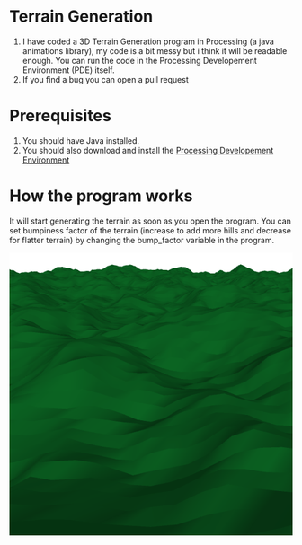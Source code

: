# Terrain Generation
1. I have coded a 3D Terrain Generation program in Processing (a java animations library), my code is a bit messy but i think it will be readable enough. You can run the code in the Processing Developement Environment (PDE) itself.  
2. If you find a bug you can open a pull request

# Prerequisites
1. You should have Java installed.
2. You should also download and install the [Processing Developement Environment](https://processing.org/)

# How the program works
 It will start generating the terrain as soon as you open the program. You can set bumpiness factor of the terrain (increase to add more hills and decrease for flatter terrain) by changing the bump_factor variable in the program.
 
![Generation](https://github.com/Divy1211/Terrain-Generation/blob/master/pic.gif)

